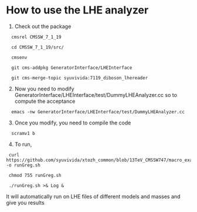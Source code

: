 How to use the LHE analyzer
======================

1. Check out the package

```
  cmsrel CMSSW_7_1_19

  cd CMSSW_7_1_19/src/

  cmsenv

  git cms-addpkg GeneratorInterface/LHEInterface

  git cms-merge-topic syuvivida:7119_diboson_lhereader
```
 
2. Now you need to modify GeneratorInterface/LHEInterface/test/DummyLHEAnalyzer.cc so to compute the acceptance

```
  emacs -nw GeneratorInterface/LHEInterface/test/DummyLHEAnalyzer.cc 
```

3.  Once you modify, you need to compile the code

```
  scramv1 b
```

4. To run,

```
 curl https://github.com/syuvivida/xtozh_common/blob/13TeV_CMSSW747/macro_examples/dihiggs/runGreg.sh -o runGreg.sh

 chmod 755 runGreg.sh

 ./runGreg.sh >& Log &
```

 It will automatically run on LHE files of different models and masses and give you results


 
